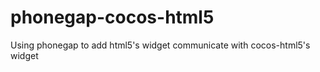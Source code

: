 phonegap-cocos-html5
====================

Using phonegap to add html5's widget communicate with cocos-html5's widget
